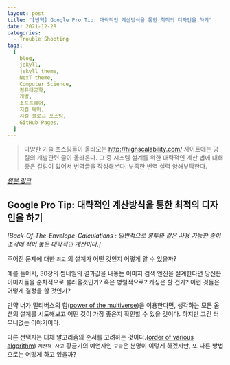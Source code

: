```yaml
---
layout: post
title: "[번역] Google Pro Tip: 대략적인 계산방식을 통한 최적의 디자인을 하기"
date: 2021-12-28
categories:
  - Trouble Shooting
tags:
  [
    blog,
    jekyll,
    jekyll theme,
    NexT theme,
    Computer Science,
    컴퓨터공학,
    개발,
    소프트웨어,
    지킬 테마,
    지킬 블로그 포스팅,
    GitHub Pages,
  ]
---
```


> 다양한 기술 포스팅들이 올라오는 http://highscalability.com/ 사이트에는 양질의 개발관련 글이 올라온다. 그 중 시스템 설계를 위한 대략적인 계산 법에 대해 좋은 칼럼이 있어서 번역글을 작성해본다. 부족한 번역 실력 양해부탁한다.

_[원본 링크](http://highscalability.com/blog/2011/1/26/google-pro-tip-use-back-of-the-envelope-calculations-to-choo.html)_

## Google Pro Tip: 대략적인 계산방식을 통한 최적의 디자인을 하기

_[Back-Of-The-Envelope-Calculations : 일반적으로 봉투와 같은 사용 가능한 종이 조각에 적어 놓은 대략적인 계산이다.]_

주어진 문제에 대한 `최고` 의 설계가 어떤 것인지 어떻게 알 수 있을까?

예를 들어서, 30장의 썸네일의 결과값을 내놓는 이미지 검색 엔진을 설계한다면 당신은 이미지들을 순차적으로 불러올것인가?
혹은 병렬적으로?
캐싱은 할 건가?
이런 것들은 어떻게 결정을 할 것인가?

만약 너가 멀티버스의 힘([power of the multiverse](http://www.extravolution.com/2009/09/computing-with-multiverse.html))을 이용한다면, 생각하는 모든 옵션의 설계를 시도해보고 어떤 것이 가장 좋은지 확인할 수 있을 것이다.
하지만 그건 터무니없는 이야기이다.

다른 선택지는 대체 알고리즘의 순서를 고려하는 것이다.([order of various algorithm](https://en.wikipedia.org/wiki/Big_O_notation))
`계산적 사고` 황금기의 예언자인 `구글`은 분명이 이렇게 하겠지만, 또 다른 방법으로는 어떻게 하고 있을까?
